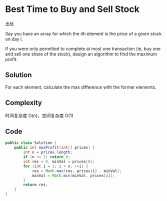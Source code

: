 # Best Time to Buy and Sell Stock

出处

Say you have an array for which the ith element is the price of a given stock on day i.

If you were only permitted to complete at most one transaction (ie, buy one and sell one share of the stock), design an algorithm to find the maximum profit.

## Solution

For each element, calculate the max difference with the former elements.

## Complexity

时间复杂度 O(n)，空间复杂度 O(1)

## Code

```java
public class Solution {
    public int maxProfit(int[] prices) {
        int n = prices.length;
        if (n <= 1) return 0;
        int res = 0, minVal = prices[0];
        for (int i = 1; i < n; ++i) {
            res = Math.max(res, prices[i] - minVal);
            minVal = Math.min(minVal, prices[i]);
        }
        return res;
    }
}
```

